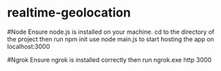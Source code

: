 # realtime-geolocation

#Node
Ensure node.js is installed on your machine.
cd to the directory of the project then run npm init 
use node main.js to start hosting the app on localhost:3000

#Ngrok 
Ensure ngrok is installed correctly then run 
ngrok.exe http 3000

